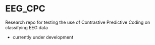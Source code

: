 # EEG_CPC
Research repo for testing the use of Contrastive Predictive Coding on classifying EEG data

- currently under development
